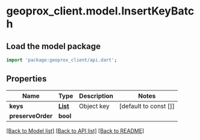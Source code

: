 # geoprox_client.model.InsertKeyBatch

## Load the model package
```dart
import 'package:geoprox_client/api.dart';
```

## Properties
Name | Type | Description | Notes
------------ | ------------- | ------------- | -------------
**keys** | [**List<InsertKey>**](InsertKey.md) | Object key | [default to const []]
**preserveOrder** | **bool** |  | 

[[Back to Model list]](../README.md#documentation-for-models) [[Back to API list]](../README.md#documentation-for-api-endpoints) [[Back to README]](../README.md)


